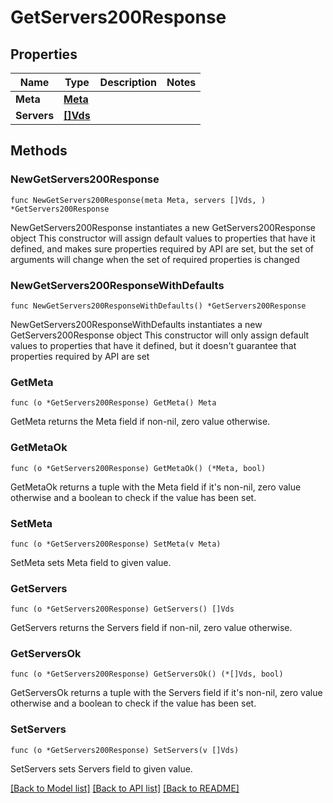 # GetServers200Response

## Properties

Name | Type | Description | Notes
------------ | ------------- | ------------- | -------------
**Meta** | [**Meta**](Meta.md) |  | 
**Servers** | [**[]Vds**](Vds.md) |  | 

## Methods

### NewGetServers200Response

`func NewGetServers200Response(meta Meta, servers []Vds, ) *GetServers200Response`

NewGetServers200Response instantiates a new GetServers200Response object
This constructor will assign default values to properties that have it defined,
and makes sure properties required by API are set, but the set of arguments
will change when the set of required properties is changed

### NewGetServers200ResponseWithDefaults

`func NewGetServers200ResponseWithDefaults() *GetServers200Response`

NewGetServers200ResponseWithDefaults instantiates a new GetServers200Response object
This constructor will only assign default values to properties that have it defined,
but it doesn't guarantee that properties required by API are set

### GetMeta

`func (o *GetServers200Response) GetMeta() Meta`

GetMeta returns the Meta field if non-nil, zero value otherwise.

### GetMetaOk

`func (o *GetServers200Response) GetMetaOk() (*Meta, bool)`

GetMetaOk returns a tuple with the Meta field if it's non-nil, zero value otherwise
and a boolean to check if the value has been set.

### SetMeta

`func (o *GetServers200Response) SetMeta(v Meta)`

SetMeta sets Meta field to given value.


### GetServers

`func (o *GetServers200Response) GetServers() []Vds`

GetServers returns the Servers field if non-nil, zero value otherwise.

### GetServersOk

`func (o *GetServers200Response) GetServersOk() (*[]Vds, bool)`

GetServersOk returns a tuple with the Servers field if it's non-nil, zero value otherwise
and a boolean to check if the value has been set.

### SetServers

`func (o *GetServers200Response) SetServers(v []Vds)`

SetServers sets Servers field to given value.



[[Back to Model list]](../README.md#documentation-for-models) [[Back to API list]](../README.md#documentation-for-api-endpoints) [[Back to README]](../README.md)


